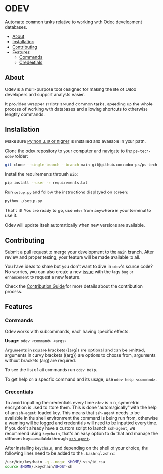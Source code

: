# ODEV

Automate common tasks relative to working with Odoo development databases.

<!-- TOC depthFrom:2 -->

-   [About](#about)
-   [Installation](#installation)
-   [Contributing](#contributing)
-   [Features](#features)
    -   [Commands](#commands)
    -   [Credentials](#credentials)

<!-- /TOC -->

## About

Odev is a multi-purpose tool designed for making the life of Odoo developers and support analysts easier.

It provides wrapper scripts around common tasks, speeding up the whole process of working with databases and allowing
shortcuts to otherwise lengthy commands.

## Installation

Make sure [Python 3.10 or higher](https://www.python.org/downloads/) is installed and available in your path.

Clone the [odev repository](https://github.com/odoo-ps/ps-tech-odev) to your computer and navigate to the `ps-tech-odev`
folder:

```sh
git clone --single-branch --branch main git@github.com:odoo-ps/ps-tech-odev.git && cd ps-tech-odev
```

Install the requirements through `pip`:

```sh
pip install --user -r requirements.txt
```

Run `setup.py` and follow the instructions displayed on screen:

```sh
python ./setup.py
```

That's it! You are ready to go, use `odev` from anywhere in your terminal to use it.

Odev will update itself automatically when new versions are available.

## Contributing

Submit a pull request to merge your development to the `main` branch. After review and proper testing, your feature will
be made available to all.

You have ideas to share but you don't want to dive in `odev`'s source code? No worries, you can also create a new
[issue](https://github.com/odoo-ps/ps-tech-odev/issues/new/choose) with the tags `bug` or `enhancement` to request a new
feature.

Check the [Contribution Guide](./CONTRIBUTING.md) for more details about the contribution process.

## Features

### Commands

Odev works with subcommands, each having specific effects.

**Usage:** `odev <command> <args>`

Arguments in square brackets ([arg]) are optional and can be omitted, arguments in curvy brackets ({arg}) are options to
choose from, arguments without brackets (arg) are required.

To see the list of all commands run `odev help`.

To get help on a specific command and its usage, use `odev help <command>`.

### Credentials

To avoid inputting the credentials every time `odev` is run, symmetric encryption is used to store them. This is done
"automagically" with the help of an `ssh-agent`-loaded key. This means that `ssh-agent` needs to be available in the
shell environment the command is being run from, otherwise a warning will be logged and credentials will need to
be inputted every time. If you don't already have a custom script to launch `ssh-agent`, we recommend using `keychain`,
that's an easy option to do that and manage the different keys available through
[`ssh-agent`](https://esc.sh/blog/ssh-agent-windows10-wsl2/).

After installing `keychain`, and depending on the shell of your choice, the following lines need to be added to the
`.bashrc`/`.zshrc`:

```sh
/usr/bin/keychain -q --nogui $HOME/.ssh/id_rsa
source $HOME/.keychain/$HOST-sh
```
